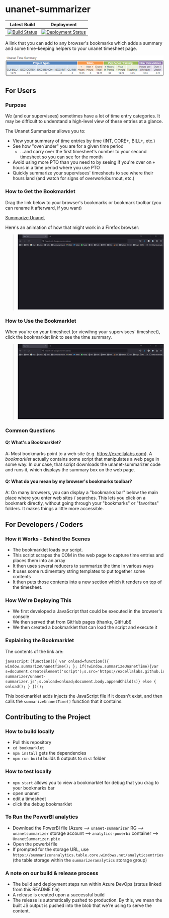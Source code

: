 # unanet-summarizer

| Latest Build                                                                                                                                                                                                                              | Deployment                                                                                                                                                                                                  |
| ----------------------------------------------------------------------------------------------------------------------------------------------------------------------------------------------------------------------------------------- | ----------------------------------------------------------------------------------------------------------------------------------------------------------------------------------------------------------- |
| [![Build Status](https://dev.azure.com/excellaco/unanet-summarizer/_apis/build/status/excellalabs.unanet-summarizer?branchName=master)](https://dev.azure.com/excellaco/unanet-summarizer/_build/latest?definitionId=5&branchName=master) | [![Deployment Status](https://vsrm.dev.azure.com/excellaco/_apis/public/Release/badge/ab42bd87-c4a4-44b8-9bcc-02ab7408d6c0/1/1)](https://dev.azure.com/excellaco/unanet-summarizer/_release?definitionId=1) |

A link that you can add to any browser's bookmarks which adds a summary and some time-keeping helpers to your unanet timesheet page.

![screenshot of the tool in action](bookmarklet/summarizer-screenshot.png)

## For Users

### Purpose

We (and our supervisees) sometimes have a lot of time entry categories. It may be difficult to understand a high-level view of these entries at a glance.

The Unanet Summarizer allows you to:

* View your summary of time entries by time (INT, CORE+, BILL+, etc.)
* See how "over/under" you are for a given time period
  * ...and carry over the first timesheet's number to your second timesheet so you can see for the month
* Avoid using more PTO than you need to by seeing if you're over on `+` hours in a time period where you use PTO
* Quickly summarize your supervisees' timesheets to see where their hours land (and watch for signs of overwork/burnout, etc.)

### How to Get the Bookmarklet

Drag the link below to your browser's bookmarks or bookmark toolbar (you can rename it afterward, if you want)

<a href="javascript:(function(){ var onload=function(){ window.summarizeUnanetTime(); }; if(!window.summarizeUnanetTime){var s=document.createElement('script');s.src='https://excellalabs.github.io/unanet-summarizer/unanet-summarizer.js';s.onload=onload;document.body.appendChild(s)} else { onload(); } })();">Summarize Unanet</a>

Here's an animation of how that might work in a Firefox browser:

> ![Demo of dragging the link to bookmarks](images/demo_adding-bookmarklet.gif)

### How to Use the Bookmarklet

When you're on your timesheet (or viewihng your supervisees' timesheet), click the bookmarklet link to see the time summary.

> ![Demo of using the bookmarklet on a timesheet](images/demo_adding-bookmarklet.gif)

### Common Questions

#### Q: What's a Bookmarklet?

A: Most bookmarks point to a web site (e.g. <https://excellalabs.com>). A _bookmarklet_ actually contains some script that manipulates a web page in some way. In our case, that script downloads the unanet-summarizer code and runs it, which displays the summary box on the web page.

#### Q: What do you mean by my browser's bookmarks toolbar?

A: On many browsers, you can display a "bookmarks bar" below the main place where you enter web sites / searches. This lets you click on a bookmark directly, without going through your "bookmarks" or "favorites" folders. It makes things a little more accessible.

## For Developers / Coders

### How it Works - Behind the Scenes

* The bookmarklet loads our script.
* This script scrapes the DOM in the web page to capture time entries and places them into an array
* It then uses several reducers to summarize the time in various ways
* It uses some rudimentary string templates to put together some contents
* It then puts those contents into a new section which it renders on top of the timesheet.

### How We're Deploying This

- We first developed a JavaScript that could be executed in the browser's console
- We then served that from GitHub pages (thanks, GitHub!)
- We then created a bookmarklet that can load the script and execute it

### Explaining the Bookmarklet

The contents of the link are:

```
javascript:(function(){ var onload=function(){ window.summarizeUnanetTime(); }; if(!window.summarizeUnanetTime){var s=document.createElement('script');s.src='https://excellalabs.github.io/unanet-summarizer/unanet-summarizer.js';s.onload=onload;document.body.appendChild(s)} else { onload(); } })();
```

This bookmarklet adds injects the JavaScript file if it doesn't exist, and then calls the `summarizeUnanetTime()` function that it contains.

## Contributing to the Project

### How to build locally

- Pull this repository
- `cd bookmarklet`
- `npm install` gets the dependencies
- `npm run build` builds & outputs to `dist` folder

### How to test locally

- `npm start` allows you to view a bookmarklet for debug that you drag to your bookmarks bar
- open unanet
- edit a timesheet
- click the debug bookmarklet

### To Run the PowerBI analytics

- Download the PowerBI file (Azure --> `unanet-summarizer` RG --> `unanetsummarizer` storage account --> `analytics-powerbi` container --> `UnanetSummarizer.pbix`
- Open the powerbi file
- If prompted for the storage URL, use `https://summarizeranalytics.table.core.windows.net/analyticsentries` (the table storage within the `summarizeranalytics` storage group)

### A note on our build & release process

- The build and deployment steps run within Azure DevOps (status linked from this README file)
- A release is created upon a successful build
- The release is automatically pushed to production. By this, we mean the built JS output is pushed into the blob that we're using to serve the content.
